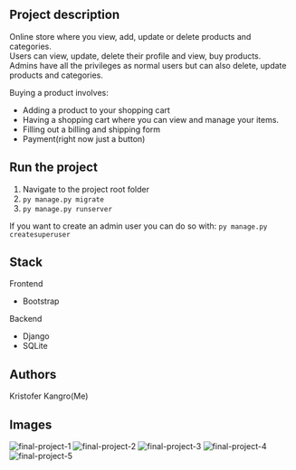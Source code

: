
## Project description
Online store where you view, add, update or delete products and categories.<br>
Users can view, update, delete their profile and view, buy products.<br>
Admins have all the privileges as normal users but can also delete, update products and categories.<br>

Buying a product involves:
- Adding a product to your shopping cart
- Having a shopping cart where you can view and manage your items.
- Filling out a billing and shipping form
- Payment(right now just a button)


## Run the project
1. Navigate to the project root folder
2. ``` py manage.py migrate ```
3. ``` py manage.py runserver ```

If you want to create an admin user you can do so with: ``` py manage.py createsuperuser ```

## Stack

Frontend
- Bootstrap

Backend
- Django
- SQLite

## Authors
Kristofer Kangro(Me)

## Images
![final-project-1](https://user-images.githubusercontent.com/69897943/116808434-69221f80-ab41-11eb-9db2-578b37ea8b90.PNG)
![final-project-2](https://user-images.githubusercontent.com/69897943/116808435-6a534c80-ab41-11eb-8372-88e3170ec78f.PNG)
![final-project-3](https://user-images.githubusercontent.com/69897943/116808436-6aebe300-ab41-11eb-8284-a7b4b8f0e6fe.PNG)
![final-project-4](https://user-images.githubusercontent.com/69897943/116808437-6aebe300-ab41-11eb-847e-2f0854926b79.PNG)
![final-project-5](https://user-images.githubusercontent.com/69897943/116808438-6b847980-ab41-11eb-849c-b1eb1a853045.PNG)




